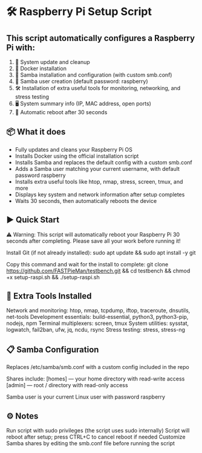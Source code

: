 # 🛠 Raspberry Pi Setup Script


## This script automatically configures a Raspberry Pi with:
1. 🔄 System update and cleanup
2. 🐳 Docker installation
3. 📁 Samba installation and configuration (with custom smb.conf)
4. 👤 Samba user creation (default password: raspberry)
5. 🛠 Installation of extra useful tools for monitoring, networking, and stress testing
6. 🖥 System summary info (IP, MAC address, open ports)
7. 🔁 Automatic reboot after 30 seconds


## 📦 What it does
- Fully updates and cleans your Raspberry Pi OS
- Installs Docker using the official installation script
- Installs Samba and replaces the default config with a custom smb.conf
- Adds a Samba user matching your current username, with default password raspberry
- Installs extra useful tools like htop, nmap, stress, screen, tmux, and more
- Displays key system and network information after setup completes
- Waits 30 seconds, then automatically reboots the device

## ▶️ Quick Start
⚠️ Warning: This script will automatically reboot your Raspberry Pi 30 seconds after completing. Please save all your work before running it!

Install Git (if not already installed):
sudo apt update && sudo apt install -y git

Copy this command and wait for the install to complete:
git clone https://github.com/FASTPieMan/testbench.git && cd testbench && chmod +x setup-raspi.sh && ./setup-raspi.sh


## 🔧 Extra Tools Installed
Network and monitoring: htop, nmap, tcpdump, iftop, traceroute, dnsutils, net-tools
Development essentials: build-essential, python3, python3-pip, nodejs, npm
Terminal multiplexers: screen, tmux
System utilities: sysstat, logwatch, fail2ban, ufw, jq, ncdu, rsync
Stress testing: stress, stress-ng


## 📋 Samba Configuration
Replaces /etc/samba/smb.conf with a custom config included in the repo

Shares include:
[homes] — your home directory with read-write access
[admin] — root / directory with read-only access

Samba user is your current Linux user with password raspberry

## ⚙️ Notes
Run script with sudo privileges (the script uses sudo internally)
Script will reboot after setup; press CTRL+C to cancel reboot if needed
Customize Samba shares by editing the smb.conf file before running the script
